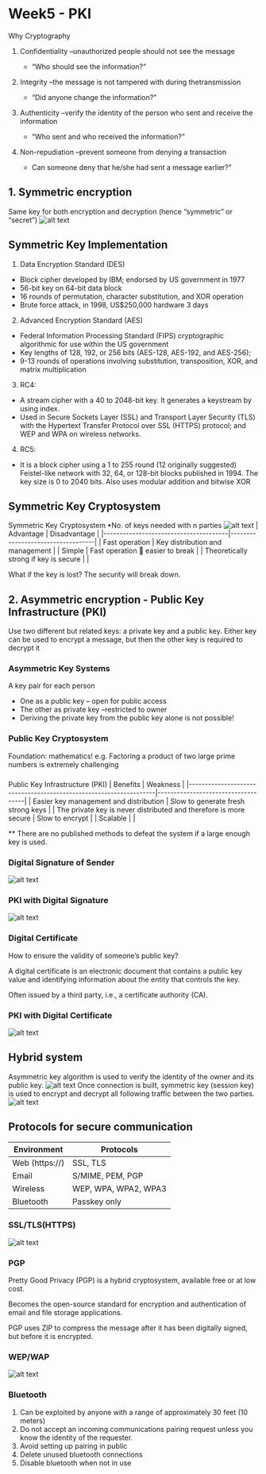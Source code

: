 # Week5 - PKI

Why Cryptography
1. Confidentiality –unauthorized people should not see the message
    - “Who should see the information?”

2. Integrity –the message is not tampered with during thetransmission
    - “Did anyone change the information?”

3. Authenticity –verify the identity of the person who sent and receive the information

    - “Who sent and who received the information?”

4. Non-repudiation –prevent someone from denying a transaction

    - Can someone deny that he/she had sent a message earlier?”


## 1. Symmetric encryption
Same key for both encryption and decryption (hence “symmetric” or “secret”)
![alt text](image.png)

## Symmetric Key Implementation
1. Data Encryption Standard (DES)
- Block cipher developed by IBM; endorsed by US government in 1977
- 56-bit key on 64-bit data block
- 16 rounds of permutation, character substitution, and XOR operation
- Brute force attack, in 1998, US$250,000 hardware 3 days
2. Advanced Encryption Standard (AES)
-  Federal Information Processing Standard (FIPS) cryptographic algorithmic for use within the US government 
-  Key lengths of 128, 192, or 256 bits (AES-128, AES-192, and AES-256); 
-  9-13 rounds of operations involving substitution, transposition, XOR, and matrix multiplication
3. RC4: 
- A stream cipher with a 40 to 2048-bit key. It generates a keystream by using index. 
- Used in Secure Sockets Layer (SSL) and Transport Layer Security (TLS) with the Hypertext Transfer Protocol over SSL (HTTPS) protocol; and WEP and WPA on wireless networks.
4. RC5:
-  It is a block cipher  using a 1 to 255 round (12 originally suggested) Feistel-like network with 32, 64, or 128-bit blocks published in 1994. The key size is 0 to 2040 bits. Also uses modular addition and bitwise XOR

## Symmetric Key Cryptosystem
Symmetric Key Cryptosystem
•No. of keys needed with n parties
![alt text](image-1.png)
| Advantage                             | Disadvantage                      |
|---------------------------------------|-----------------------------------|
| Fast operation                        | Key distribution and management   |
| Simple                                | Fast operation   easier to break |
| Theoretically strong if key is secure |                                   |

What if the key is lost? The security will break down.

## 2. Asymmetric encryption - Public Key Infrastructure (PKI)
Use two different but related keys: a private key and a public key. Either key can be used to encrypt a message, but then the other key is required to decrypt it

### Asymmetric Key Systems
A key pair for each person 
- One as a public key – open for public access
- The other as private key –restricted to owner
- Deriving the private key from the public key alone is not possible!

### Public Key Cryptosystem
Foundation: mathematics! e.g. Factoring a product of two large prime numbers is extremely challenging


### 
Public Key Infrastructure (PKI)
| Benefits                                                          | Weakness                           |
|-------------------------------------------------------------------|------------------------------------|
| Easier key management and distribution                            | Slow to generate fresh strong keys |
| The private key is never distributed and therefore is more secure | Slow to encrypt                    |
| Scalable                                                          |                                    |

** There are no published methods to defeat the system if a large enough key is used.

### Digital Signature of Sender 
![alt text](image-2.png)

### PKI with Digital Signature  
![alt text](image-3.png)

### Digital Certificate
How to ensure the validity of someone’s public key?

A digital certificate is an electronic document that contains a public key value and identifying information about the entity that controls the key.

Often issued by a third party, i.e., a certificate authority (CA). 

### PKI with Digital Certificate
![alt text](image-4.png)
## Hybrid system
Asymmetric key algorithm is used to verify the identity of the owner and its public key. 
![alt text](image-5.png)
Once connection is built, symmetric key (session key) is used to encrypt and decrypt all following traffic between the two parties. 
![alt text](image-6.png)
## Protocols for secure communication
| Environment    | Protocols            |
|----------------|----------------------|
| Web (https://) | SSL, TLS             |
| Email          | S/MIME, PEM,  PGP    |
| Wireless       | WEP, WPA, WPA2, WPA3 |
| Bluetooth      | Passkey only         |
### SSL/TLS(HTTPS)
![alt text](image-7.png)
### PGP
Pretty Good Privacy (PGP) is a hybrid cryptosystem, available free or at low cost.

Becomes the open-source standard for encryption and authentication of email and file storage applications.

PGP uses ZIP to compress the message after it has been digitally signed, but before it is encrypted.
### WEP/WAP
![alt text](image-8.png)
### Bluetooth
1. Can be exploited by anyone with a range of approximately 30 feet (10 meters)
2. Do not accept an incoming communications pairing request unless you know the identity of the requester.
3. Avoid setting up pairing in public
3. Delete unused bluetooth connections
4. Disable bluetooth when not in use

